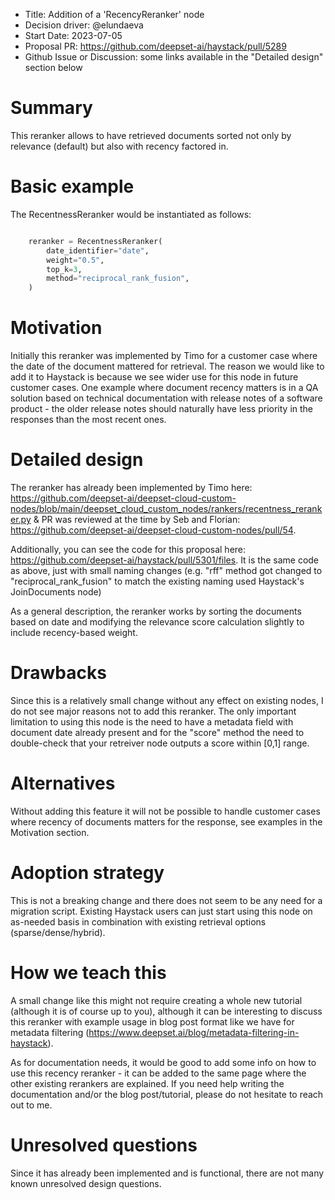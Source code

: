 - Title: Addition of a 'RecencyReranker' node
- Decision driver: @elundaeva
- Start Date: 2023-07-05
- Proposal PR: https://github.com/deepset-ai/haystack/pull/5289
- Github Issue or Discussion: some links available in the "Detailed design" section below

# Summary

This reranker allows to have retrieved documents sorted not only by relevance (default) but also with recency factored in.

# Basic example

The RecentnessReranker would be instantiated as follows:

  ``` python

	  reranker = RecentnessReranker(
	      date_identifier="date",
	      weight="0.5",
          top_k=3,
	      method="reciprocal_rank_fusion",
	  )
  ```

# Motivation

Initially this reranker was implemented by Timo for a customer case where the date of the document mattered for retrieval. The reason we would like to add it to Haystack is because we see wider use for this node in future customer cases. One example where document recency matters is in a QA solution based on technical documentation with release notes of a software product - the older release notes should naturally have less priority in the responses than the most recent ones. 

# Detailed design

The reranker has already been implemented by Timo here: https://github.com/deepset-ai/deepset-cloud-custom-nodes/blob/main/deepset_cloud_custom_nodes/rankers/recentness_reranker.py & PR was reviewed at the time by Seb and Florian: https://github.com/deepset-ai/deepset-cloud-custom-nodes/pull/54. 

Additionally, you can see the code for this proposal here: https://github.com/deepset-ai/haystack/pull/5301/files. It is the same code as above, just with small naming changes (e.g. "rff" method got changed to "reciprocal_rank_fusion" to match the existing naming used Haystack's JoinDocuments node)

As a general description, the reranker works by sorting the documents based on date and modifying the relevance score calculation slightly to include recency-based weight.

# Drawbacks

Since this is a relatively small change without any effect on existing nodes, I do not see major reasons not to add this reranker. The only important limitation to using this node is the need to have a metadata field with document date already present and for the "score" method the need to double-check that your retreiver node outputs a score within [0,1] range. 

# Alternatives

Without adding this feature it will not be possible to handle customer cases where recency of documents matters for the response, see examples in the Motivation section.

# Adoption strategy

This is not a breaking change and there does not seem to be any need for a migration script. Existing Haystack users can just start using this node on as-needed basis in combination with existing retrieval options (sparse/dense/hybrid).

# How we teach this

A small change like this might not require creating a whole new tutorial (although it is of course up to you), although it can be interesting to discuss this reranker with example usage in blog post format like we have for metadata filtering (https://www.deepset.ai/blog/metadata-filtering-in-haystack). 

As for documentation needs, it would be good to add some info on how to use this recency reranker - it can be added to the same page where the other existing rerankers are explained. If you need help writing the documentation and/or the blog post/tutorial, please do not hesitate to reach out to me.

# Unresolved questions

Since it has already been implemented and is functional, there are not many known unresolved design questions.